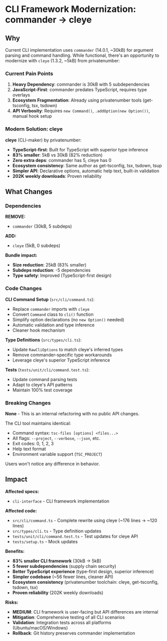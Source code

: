 # CLI Framework Modernization: commander → cleye

## Why

Current CLI implementation uses `commander` (14.0.1, ~30kB) for argument parsing and command handling. While functional, there's an opportunity to modernize with `cleye` (1.3.2, ~5kB) from privatenumber:

### Current Pain Points

1. **Heavy Dependency**: commander is 30kB with 5 subdependencies
2. **JavaScript-First**: commander predates TypeScript, requires type overlays
3. **Ecosystem Fragmentation**: Already using privatenumber tools (get-tsconfig, tsx, tsdown)
4. **API Verbosity**: Requires `new Command()`, `.addOption(new Option())`, manual hook setup

### Modern Solution: cleye

**cleye** (CLI-maker) by privatenumber:

- **TypeScript-first**: Built for TypeScript with superior type inference
- **83% smaller**: 5kB vs 30kB (82% reduction)
- **Zero extra deps**: commander has 5, cleye has 0
- **Ecosystem consistency**: Same author as get-tsconfig, tsx, tsdown, tsup
- **Simpler API**: Declarative options, automatic help text, built-in validation
- **202K weekly downloads**: Proven reliability

## What Changes

### Dependencies

**REMOVE:**

- `commander` (30kB, 5 subdeps)

**ADD:**

- `cleye` (5kB, 0 subdeps)

**Bundle impact:**

- **Size reduction**: 25kB (83% smaller)
- **Subdeps reduction**: -5 dependencies
- **Type safety**: Improved (TypeScript-first design)

### Code Changes

**CLI Command Setup** (`src/cli/command.ts`):

- Replace `commander` imports with `cleye`
- Convert `Command` class to `cli()` function
- Simplify option declarations (no `new Option()` needed)
- Automatic validation and type inference
- Cleaner hook mechanism

**Type Definitions** (`src/types/cli.ts`):

- Update `RawCliOptions` to match cleye's inferred types
- Remove commander-specific type workarounds
- Leverage cleye's superior TypeScript inference

**Tests** (`tests/unit/cli/command.test.ts`):

- Update command parsing tests
- Adapt to cleye's API patterns
- Maintain 100% test coverage

### Breaking Changes

**None** - This is an internal refactoring with no public API changes.

The CLI tool maintains identical:

- Command syntax: `tsc-files [options] <files...>`
- All flags: `--project`, `--verbose`, `--json`, etc.
- Exit codes: 0, 1, 2, 3
- Help text format
- Environment variable support (`TSC_PROJECT`)

Users won't notice any difference in behavior.

## Impact

**Affected specs:**

- `cli-interface` - CLI framework implementation

**Affected code:**

- `src/cli/command.ts` - Complete rewrite using cleye (~176 lines → ~120 lines)
- `src/types/cli.ts` - Type definition updates
- `tests/unit/cli/command.test.ts` - Test updates for cleye API
- `tests/setup.ts` - Mock updates

**Benefits:**

- **83% smaller CLI framework** (30kB → 5kB)
- **5 fewer subdependencies** (supply chain security)
- **Better TypeScript experience** (type-first design, superior inference)
- **Simpler codebase** (~56 fewer lines, cleaner API)
- **Ecosystem consistency** (privatenumber toolchain: cleye, get-tsconfig, tsdown, tsx)
- **Proven reliability** (202K weekly downloads)

**Risks:**

- **MEDIUM**: CLI framework is user-facing but API differences are internal
- **Mitigation**: Comprehensive testing of all CLI scenarios
- **Validation**: Integration tests across all platforms (Ubuntu/macOS/Windows)
- **Rollback**: Git history preserves commander implementation
